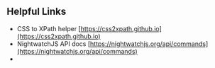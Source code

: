 ## Helpful Links

- CSS to XPath helper [https://css2xpath.github.io](https://css2xpath.github.io)
- NightwatchJS API docs [https://nightwatchjs.org/api/commands](https://nightwatchjs.org/api/commands)
-
